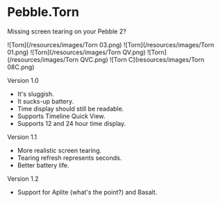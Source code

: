 # Pebble.Torn
Missing screen tearing on your Pebble 2?

![Torn](/resources/images/Torn 03.png) ![Torn](/resources/images/Torn 01.png) ![Torn](/resources/images/Torn QV.png) ![Torn](/resources/images/Torn QVC.png) ![Torn C](resources/images/Torn 08C.png)

Version 1.0

* It's sluggish.
* It sucks-up battery.
* Time display should still be readable.
* Supports Timeline Quick View.
* Supports 12 and 24 hour time display.

Version 1.1

* More realistic screen tearing.
* Tearing refresh represents seconds.
* Better battery life.

Version 1.2

* Support for Aplite (what's the point?) and Basalt.
